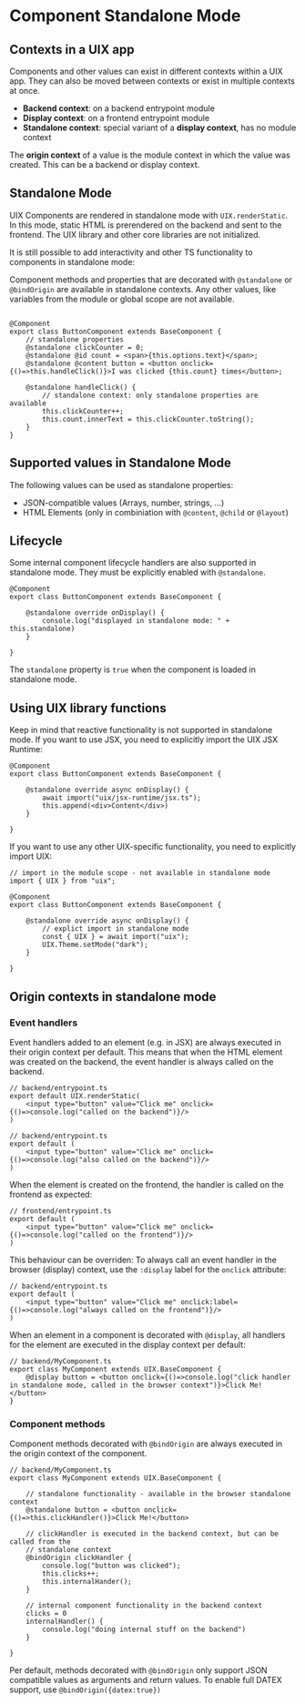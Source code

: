 # Component Standalone Mode

## Contexts in a UIX app

Components and other values can exist in different contexts within a UIX app. They can also be moved between contexts or exist
in multiple contexts at once.

 * **Backend context**: on a backend entrypoint module
 * **Display context**: on a frontend entrypoint module
 * **Standalone context**: special variant of a **display context**, has no module context

The **origin context** of a value is the module context in which the value was created. This can be a backend or display context.


## Standalone Mode
UIX Components are rendered in standalone mode with `UIX.renderStatic`.
In this mode, static HTML is prerendered on the backend and sent to the frontend. 
The UIX library and other core libraries are not initialized.

It is still possible to add interactivity and other TS functionality to components in standalone mode:

Component methods and properties that are decorated with `@standalone` or `@bindOrigin` are available in standalone contexts.
Any other values, like variables from the module or global scope are not available.

```tsx

@Component
export class ButtonComponent extends BaseComponent {
    // standalone properties
    @standalone clickCounter = 0;
    @standalone @id count = <span>{this.options.text}</span>;
    @standalone @content button = <button onclick={()=>this.handleClick()}>I was clicked {this.count} times</button>;

    @standalone handleClick() {
        // standalone context: only standalone properties are available
        this.clickCounter++;
        this.count.innerText = this.clickCounter.toString();
    }
}
```

## Supported values in Standalone Mode

The following values can be used as standalone properties:
 * JSON-compatible values (Arrays, number, strings, ...)
 * HTML Elements (only in combiniation with `@content`, `@child` or `@layout`)

## Lifecycle

Some internal component lifecycle handlers are also supported in standalone mode.
They must be explicitly enabled with `@standalone`.

```tsx
@Component
export class ButtonComponent extends BaseComponent {

    @standalone override onDisplay() {
        console.log("displayed in standalone mode: " + this.standalone)
    }

}
```
The `standalone` property is `true` when the component is loaded in standalone mode.


## Using UIX library functions

Keep in mind that reactive functionality is not supported in standalone mode.
If you want to use JSX, you need to explicitly import the UIX JSX Runtime:

```tsx
@Component
export class ButtonComponent extends BaseComponent {

    @standalone override async onDisplay() {
        await import("uix/jsx-runtime/jsx.ts");
        this.append(<div>Content</div>)
    }

}

```

If you want to use any other UIX-specific functionality, you need to explicitly import UIX:

```tsx
// import in the module scope - not available in standalone mode
import { UIX } from "uix";

@Component
export class ButtonComponent extends BaseComponent {

    @standalone override async onDisplay() {
        // explict import in standalone mode
        const { UIX } = await import("uix");
        UIX.Theme.setMode("dark");
    }

}

```

## Origin contexts in standalone mode

### Event handlers

Event handlers added to an element (e.g. in JSX) are always executed in their origin context per default.
This means that when the HTML element was created on the backend, the event handler is always called on the backend.

```tsx
// backend/entrypoint.ts
export default UIX.renderStatic(
    <input type="button" value="Click me" onclick={()=>console.log("called on the backend")}/>
)
```

```tsx
// backend/entrypoint.ts
export default (
    <input type="button" value="Click me" onclick={()=>console.log("also called on the backend")}/>
)
```

When the element is created on the frontend, the handler is called on the frontend as expected:

```tsx
// frontend/entrypoint.ts
export default (
    <input type="button" value="Click me" onclick={()=>console.log("called on the frontend")}/>
)
```

This behaviour can be overriden: To always call an event handler in the browser (display) context, use the `:display` label for the `onclick` attribute:

```tsx
// backend/entrypoint.ts
export default (
    <input type="button" value="Click me" onclick:label={()=>console.log("always called on the frontend")}/>
)
```

When an element in a component is decorated with `@display`, all handlers for the element are executed in the display context per default:
```tsx
// backend/MyComponent.ts
export class MyComponent extends UIX.BaseComponent {
    @display button = <button onclick={()=>console.log("click handler in standalone mode, called in the browser context")}>Click Me!</button>
}
```

### Component methods

Component methods decorated with `@bindOrigin` are always executed in the origin context of the component.

```tsx
// backend/MyComponent.ts
export class MyComponent extends UIX.BaseComponent {

    // standalone functionality - available in the browser standalone context
    @standalone button = <button onclick={()=>this.clickHandler()}>Click Me!</button>

    // clickHandler is executed in the backend context, but can be called from the
    // standalone context
    @bindOrigin clickHandler {
        console.log("button was clicked");
        this.clicks++;
        this.internalHander();
    }
    
    // internal component functionality in the backend context
    clicks = 0
    internalHandler() {
        console.log("doing internal stuff on the backend")
    }

}
```

Per default, methods decorated with `@bindOrigin` only support JSON compatible values as arguments and return values. 
To enable full DATEX support, use `@bindOrigin({datex:true})`
